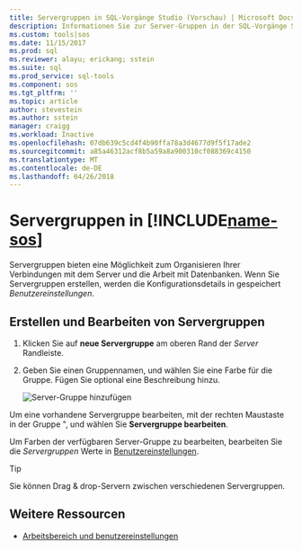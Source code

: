 ```yaml
---
title: Servergruppen in SQL-Vorgänge Studio (Vorschau) | Microsoft Docs
description: Informationen Sie zur Server-Gruppen in der SQL-Vorgänge Studio (Vorschau).
ms.custom: tools|sos
ms.date: 11/15/2017
ms.prod: sql
ms.reviewer: alayu; erickang; sstein
ms.suite: sql
ms.prod_service: sql-tools
ms.component: sos
ms.tgt_pltfrm: ''
ms.topic: article
author: stevestein
ms.author: sstein
manager: craigg
ms.workload: Inactive
ms.openlocfilehash: 07db639c5cd4f4b90ffa78a3d4677d9f5f17ade2
ms.sourcegitcommit: a85a46312acf8b5a59a8a900310cf088369c4150
ms.translationtype: MT
ms.contentlocale: de-DE
ms.lasthandoff: 04/26/2018
---
```

# <a name="server-groups-in-includename-sosincludesname-sos-shortmd"></a>Servergruppen in [!INCLUDE[name-sos](../includes/name-sos-short.md)]

Servergruppen bieten eine Möglichkeit zum Organisieren Ihrer Verbindungen mit dem Server und die Arbeit mit Datenbanken. Wenn Sie Servergruppen erstellen, werden die Konfigurationsdetails in gespeichert *Benutzereinstellungen*.

## <a name="create-and-edit-server-groups"></a>Erstellen und Bearbeiten von Servergruppen

1. Klicken Sie auf **neue Servergruppe** am oberen Rand der *Server* Randleiste.
2. Geben Sie einen Gruppennamen, und wählen Sie eine Farbe für die Gruppe. Fügen Sie optional eine Beschreibung hinzu.

   ![Server-Gruppe hinzufügen](./media/server-groups/add-server-group.png)

Um eine vorhandene Servergruppe bearbeiten, mit der rechten Maustaste in der Gruppe ", und wählen Sie **Servergruppe bearbeiten**.

Um Farben der verfügbaren Server-Gruppe zu bearbeiten, bearbeiten Sie die *Servergruppen* Werte in [Benutzereinstellungen](settings.md).

> [!TIP]
> Sie können Drag & drop-Servern zwischen verschiedenen Servergruppen.



## <a name="additional-resources"></a>Weitere Ressourcen
- [Arbeitsbereich und benutzereinstellungen](settings.md)